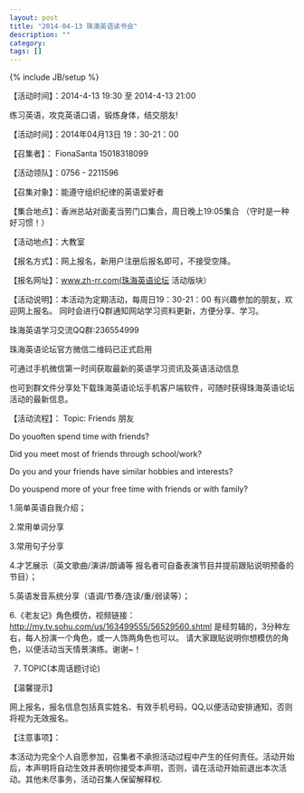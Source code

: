 ```yaml
---
layout: post
title: "2014-04-13 珠澳英语读书会"
description: ""
category: 
tags: []
---
```

{% include JB/setup %}

【活动时间】：2014-4-13 19:30 至 2014-4-13 21:00

<!--more-->

 练习英语，攻克英语口语，锻炼身体，结交朋友!
 
【活动时间】：2014年04月13日  19：30-21：00

【召集者】： FionaSanta 15018318099

【活动领队】：0756 - 2211596

【召集对象】：能遵守组织纪律的英语爱好者

【集合地点】：香洲总站对面麦当劳门口集合，周日晚上19:05集合
             （守时是一种好习惯！）

【活动地点】：大教室

【报名方式】：网上报名，新用户注册后报名即可，不接受空降。

【报名网址】：www.zh-rr.com(珠海英语论坛 活动版块）

【活动说明】：本活动为定期活动，每周日19：30-21：00
              有兴趣参加的朋友，欢迎网上报名。
              同时会进行Q群通知网站学习资料更新，方便分享、学习。
              
 珠海英语学习交流QQ群:236554999
 
 珠海英语论坛官方微信二维码已正式启用
 
 可通过手机微信第一时间获取最新的英语学习资讯及英语活动信息
 
 也可到群文件分享处下载珠海英语论坛手机客户端软件，可随时获得珠海英语论坛活动的最新信息。

 【活动流程】：
 Topic: Friends  朋友
 
 Do youoften spend time with friends?
 
 Did you meet most of friends through school/work?
 
 Do you and your friends have similar hobbies and interests?
 
 Do youspend more of your free time with friends or with family?
  
 1.简单英语自我介绍；
 
 2.常用单词分享
 
 3.常用句子分享
 
 4.才艺展示（英文歌曲/演讲/朗诵等 报名者可自备表演节目并提前跟贴说明预备的节目）；

 5.英语发音系统分享（语调/节奏/连读/重/弱读等）；
 
 6.《老友记》角色模仿，视频链接：http://my.tv.sohu.com/us/163499555/56529560.shtml 
   是经剪辑的，3分种左右，每人扮演一个角色，或一人饰两角色也可以。
   请大家跟贴说明你想模仿的角色，以便活动当天情景演练。谢谢~！

 7. TOPIC(本周话题讨论)
 
【温馨提示】

 网上报名，报名信息包括真实姓名、有效手机号码，QQ,以便活动安排通知，否则将视为无效报名。

【注意事项】：

 本活动为完全个人自愿参加，召集者不承担活动过程中产生的任何责任。活动开始后，本声明将自动生效并表明你接受本声明，否则，请在活动开始前退出本次活动。其他未尽事务，活动召集人保留解释权.

